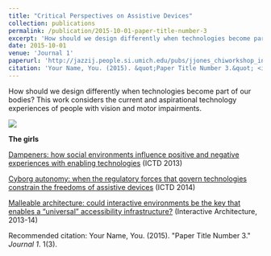 ```yaml
---
title: "Critical Perspectives on Assistive Devices"
collection: publications
permalink: /publication/2015-10-01-paper-title-number-3
excerpt: 'How should we design differently when technologies become part of our bodies? '
date: 2015-10-01
venue: 'Journal 1'
paperurl: 'http://jazzij.people.si.umich.edu/pubs/jjones_chiworkshop_interarch_designhealth.pdf'
citation: 'Your Name, You. (2015). &quot;Paper Title Number 3.&quot; <i>Journal 1</i>. 1(3).'
---
```

How should we design differently when technologies become part of our bodies? This work considers the current and aspirational technology experiences of people with vision and motor impairments.

![](https://github.com/ConceptaNjolima/seeJazz.github.io/blob/master/images/kk_davidsgirls.jpg)

**The girls**


[Dampeners:  how social environments influence positive and negative experiences with enabling technologies](https://dl.acm.org/authorize?N42838) (ICTD 2013)

[Cyborg autonomy: when the regulatory forces that govern technologies constrain the freedoms of assistive devices](https://dl.acm.org/authorize?N42839) (ICTD 2014)

[Malleable architecture: could interactive environments be the key that enables a “universal” accessibility infrastructure?](http://jazzij.people.si.umich.edu/pubs/jjones_chiworkshop_interarch_designhealth.pdf) (Interactive Architecture, 2013-14)

Recommended citation: Your Name, You. (2015). "Paper Title Number 3." <i>Journal 1</i>. 1(3).
